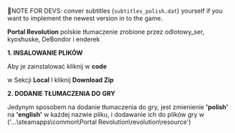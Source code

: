 📝NOTE FOR DEVS: conver subtitles (``subtitles_polish.dat``) yourself if you want to implement the newest version in to the game.

**Portal Revolution** polskie tłumaczenie zrobione przez odlotowy_ser, kyoshuske, DeBondor i enderek

**1. INSALOWANIE PLIKÓW**

Aby je zainstalować kliknij w **code** 


w Sekcji **Local** l kliknij **Download Zip** 



**2. DODANIE TŁUMACZENIA DO GRY**

Jedynym sposobem na dodanie tłumaczenia do gry, jest zmienienie **'polish'** na **'english'** w każdej nazwie pliku,
i dodawanie ich do plików gry w ('...\steamapps\common\Portal Revolution\revolution\resource')
